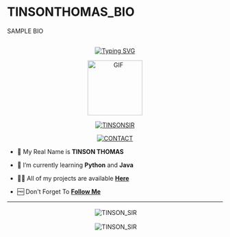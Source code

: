 # TINSONTHOMAS_BIO
SAMPLE BIO
## <!-- Typing SVG -->
<p align="center">
    <a href="t.me/TinsonThomas_22">
        <img
        src="https://readme-typing-svg.herokuapp.com?size=30&width=800&lines=Welcome+To+TINSONSIR+Profile."
            alt="Typing SVG"
        />
    </a>
</p>

<div align="center">
  <p align="center">
<img src="https://media.giphy.com/media/UO3ciqKzpEysXdRuzM/giphy.gif" alt="GIF" width="128" height="128"/>
</p>
 <p align="center">
<a href="#"><img title="TINSONSIR" src="https://img.shields.io/badge/TINSONSIR-red?colorA=%23ff0000&colorB=%23017e40&style=for-the-badge"></a>
</p>
  <p align="center">
<a href="t.me/TinsonThomas_22"><img title="CONTACT" src="https://img.shields.io/badge/TELEGRAM-CONTACT-/?color=blue&style=for-the-badge&logo=Telegram"></a>
</p>
</div>



- 🧑 My Real Name is **TINSON THOMAS**

- 📖 I’m currently learning **Python** and **Java**

- 👨‍💻 All of my projects are available
                   **[Here](https://t.me/cinemapranthangroup)**

- 🆓 Don't Forget To **[Follow Me](https://t.me/cinemapranthan02)**


----
<div align="center">
<p>&nbsp;<img align="center" src="https://github-readme-stats.vercel.app/api?username=TINSON_SIR&show_icons=true&theme=nightowl" alt="TINSON_SIR" /></p>

<p>&nbsp;<img align="center" src="https://github-readme-stats.vercel.app/api/top-langs/?username=TINSON_SIR&theme=algolia&layout=compact&langs_count=10&hide_border=true&show_icons=true" alt="TINSON_SIR"/></p></a><br> 
